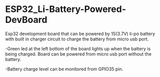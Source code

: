 # ESP32_Li-Battery-Powered-DevBoard

Esp32 development board that can be powered by 1S(3.7V) li-po battery with built in charger circuit to charge the battery from micro usb port.

-Green led at the left bottom of the board lights up when the battery is being charged. Board can be powered from micro usb port without the battery.

-Battery charge level can be monitored from GPIO35 pin.



 
